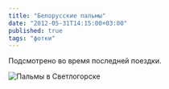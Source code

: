 ```yaml
---
title: "Белорусские пальмы"
date: "2012-05-31T14:15:00+03:00"
published: true
tags: "фотки"
---
```


Подсмотрено во время последней поездки.

![Пальмы в Светлогорске](/images/photos/palms.jpg "Пальмы в Светлогорске")